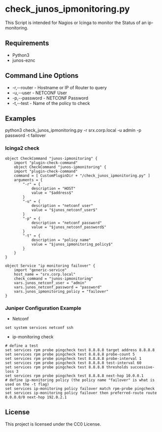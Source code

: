 # check_junos_ipmonitoring.py

This Script is intended for Nagios or Icinga to monitor the Status of an ip-monitoring.

## Requirements
* Python3
* junos-eznc

## Command Line Options
* -r,--router <host> - Hostname or IP of Router to query
* -u,--user <username> - NETCONF User
* -p,--password <password> - NETCONF Password
* -t,--test <name> - Name of the policy to check

## Examples

python3 check_junos_ipmonitoring.py -r srx.corp.local -u admin -p password -t failover

### Icinga2 check
```
object CheckCommand "junos-ipmonitoring" {
    import "plugin-check-command"
    object CheckCommand "junos-ipmonitoring" {
    import "plugin-check-command"
    command = [ CustomPluginDir + "/check_junos_ipmonitoring.py" ]
    arguments = {
        "-r" = {
            description = "HOST"
            value = "$address$"
        }
        "-u" = {
            description = "netconf user"
            value = "$junos_netconf_user$"
        }
        "-p" = {
            description = "netconf password"
            value = "$junos_netconf_password$"
        }
        "-t" = {
            description = "policy name"
            value = "$junos_ipmonitoring_policy$"
        }
    }
}

object Service "ip monitoring failover" {
    import "generic-service"
    host_name = "srx.corp.local"
    check_command = "junos-ipmonitoring"
    vars.junos_netconf_user = "admin"
    vars.junos_netconf_password = "password"
    vars.junos_ipmonitoring_policy = "failover"
}

```

### Juniper Configuration Example
* Netconf
```
set system services netconf ssh
```

* ip-monitoring check
```
# define a test
set services rpm probe pingcheck test 8.8.8.8 target address 8.8.8.8
set services rpm probe pingcheck test 8.8.8.8 probe-count 5
set services rpm probe pingcheck test 8.8.8.8 probe-interval 1
set services rpm probe pingcheck test 8.8.8.8 test-interval 60
set services rpm probe pingcheck test 8.8.8.8 thresholds successive-loss 3
set services rpm probe pingcheck test 8.8.8.8 next-hop 10.0.0.1
# define ip-monitoring policy (the policy name "failover" is what is used on the -t flag)
set services ip-monitoring policy failover match rpm-probe pingcheck
set services ip-monitoring policy failover then preferred-route route 0.0.0.0/0 next-hop 192.0.2.1
```

## License
This project is licensed under the CC0 License.
